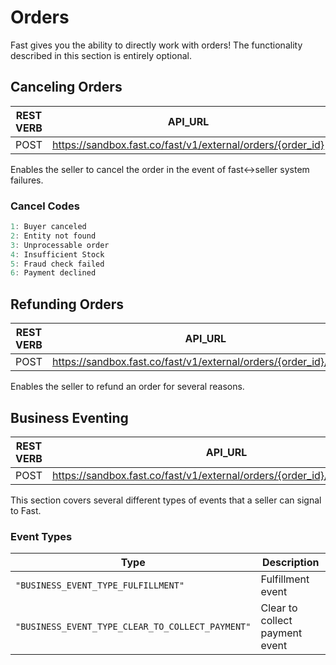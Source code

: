 # Orders

Fast gives you the ability to directly work with orders! The functionality described in this section is entirely optional.

## Canceling Orders

| REST VERB | API_URL                                                    |
| --------- | ---------------------------------------------------------- |
| POST      | https://sandbox.fast.co/fast/v1/external/orders/{order_id} |

Enables the seller to cancel the order in the event of fast<->seller system failures.

### Cancel Codes

```jsx
1: Buyer canceled
2: Entity not found
3: Unprocessable order
4: Insufficient Stock
5: Fraud check failed
6: Payment declined
```

## Refunding Orders

| REST VERB | API_URL                                                           |
| --------- | ----------------------------------------------------------------- |
| POST      | https://sandbox.fast.co/fast/v1/external/orders/{order_id}/refund |

Enables the seller to refund an order for several reasons.

## Business Eventing

| REST VERB | API_URL                                                                   |
| --------- | ------------------------------------------------------------------------- |
| POST      | https://sandbox.fast.co/fast/v1/external/orders/{order_id}/business_event |

This section covers several different types of events that a seller can signal to Fast.

### Event Types

| Type                                             | Description                    |
| ------------------------------------------------ | ------------------------------ |
| `"BUSINESS_EVENT_TYPE_FULFILLMENT"`              | Fulfillment event              |
| `"BUSINESS_EVENT_TYPE_CLEAR_TO_COLLECT_PAYMENT"` | Clear to collect payment event |
